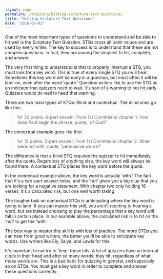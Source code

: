 ```yaml
---
layout: page
permalink: /training/hitting-scripture-text-questions/
title: "Hitting Scripture Text Questions"
date: "2016-05-02"
---
```


One of the most important types of questions to understand and be able to hit well is the Scripture Text Question. STQs cross all point values and are used by every writer. The key to success is to understand that these are not complex questions. In fact, they are among the simplest to hit, complete, and answer.

The very first thing to understand is that to properly interrupt a STQ, you must look for a key word. This is true of every single STQ you will hear. Sometimes this key word will be early in a question, but most often it will be later on, even after the word 'quote.' Question writers like to use the STQ as an indicator that quizzers need to wait. It's sort of a warning to not hit early. Quizzers would do well to heed that warning.

There are two main types of STQs: Blind and contextual. The blind ones go like this:

> for 30 points. 6-part answer. From 1st Corinthians chapter 1. How does Paul begin the phrase, quote, 'of God?'

The contextual example goes like this:

> for 10 points. 2-part answer. From 1st Corinthians chapter 2. What were not with, quote, 'persuasive words?'

The difference is that a blind STQ requires the quizzer to hit immediately after the quote. Regardless of anything else, the key word will always be found there. A contextual STQ places the key word before the quote.

In the contextual example above, the key word is actually 'with.' The fact that it's a two-part answer helps, and the 'not' gives you a big clue that you are looking for a negative statement. With chapter two only holding 16 verses, it's a calculated risk, but one well worth taking.

The tougher task on contextual STQs is anticipating where the key word is going to land. If you can master this skill, you aren't reacting to hearing a word, but are instead choosing to play the percentage that a key word will fall in certain place. In our example above, the calculated risk is to hit on the 'not' to get the 'with.'

The best way to master this skill is with lots of practice. The more STQs you can hear from good writers, the better you'll be able to anticipate key words. Use writers like Ely, Saiya, and Lewis for this.

It's important to not try to 'time' these hits. A lot of quizzers have an internal clock in their head and after so many words, they hit, regardless of what those words are. This is a bad habit for quizzing in general, and especially so on STQs. You must get a key word in order to complete and answer these questions correctly.
